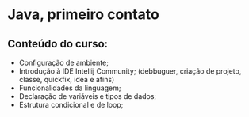 # Java, primeiro contato

## Conteúdo do curso:

- Configuração de ambiente;
- Introdução à IDE Intellij Community; (debbuguer, criação de projeto, classe, quickfix, idea e afins)
- Funcionalidades da linguagem;
- Declaração de variáveis e tipos de dados;
- Estrutura condicional e de loop;
